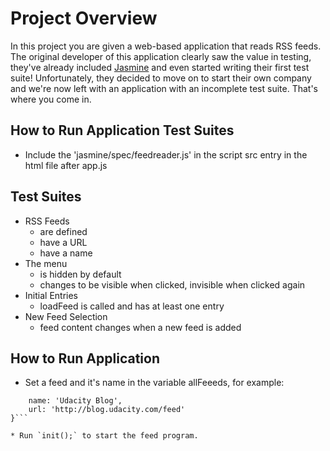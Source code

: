 # Project Overview

In this project you are given a web-based application that reads RSS feeds. The original developer of this application clearly saw the value in testing, they've already included [Jasmine](http://jasmine.github.io/) and even started writing their first test suite! Unfortunately, they decided to move on to start their own company and we're now left with an application with an incomplete test suite. That's where you come in.


## How to Run Application Test Suites

* Include the 'jasmine/spec/feedreader.js' in the script src entry in the html file after app.js

## Test Suites

* RSS Feeds
  - are defined
  - have a URL
  - have a name
* The menu
  - is hidden by default
  - changes to be visible when clicked, invisible when clicked again
* Initial Entries
  - loadFeed is called and has at least one entry
* New Feed Selection
  - feed content changes when a new feed is added
  
## How to Run Application

* Set a feed and it's name in the variable allFeeeds, for example:
```{
    name: 'Udacity Blog',
    url: 'http://blog.udacity.com/feed'
}```

* Run `init();` to start the feed program.
